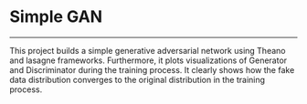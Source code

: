 # Simple GAN
---

This project builds a simple generative adversarial network using Theano and lasagne frameworks. Furthermore, it plots visualizations of Generator and Discriminator during the training process. It clearly shows how the fake data distribution converges to the original distribution in the training process.
